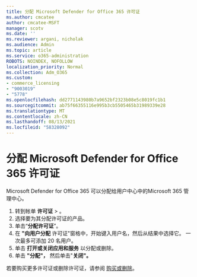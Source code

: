```yaml
---
title: 分配 Microsoft Defender for Office 365 许可证
ms.author: cmcatee
author: cmcatee-MSFT
manager: scotv
ms.date: ''
ms.reviewer: argani, nicholak
ms.audience: Admin
ms.topic: article
ms.service: o365-administration
ROBOTS: NOINDEX, NOFOLLOW
localization_priority: Normal
ms.collection: Adm_O365
ms.custom:
- commerce_licensing
- "9003019"
- "5778"
ms.openlocfilehash: dd2771143980b7a9652bf2323b08e5c8019fc1b1
ms.sourcegitcommit: ab75f66355116e995b3cb5505465b31989339e28
ms.translationtype: MT
ms.contentlocale: zh-CN
ms.lasthandoff: 08/13/2021
ms.locfileid: "58328092"
---
```

# <a name="assign-microsoft-defender-for-office-365-licenses"></a>分配 Microsoft Defender for Office 365 许可证

Microsoft Defender for Office 365 可以分配给用户中心中的Microsoft 365 管理中心。

1. 转到帐单 **许可证**  >  [](https://go.microsoft.com/fwlink/p/?linkid=842264)。
2. 选择要为其分配许可证的产品。
3. 单击“**分配许可证**”。
4. 在 **"向用户分配**  许可证"窗格中，开始键入用户名，然后从结果中选择它。 一次最多可添加 20 名用户。
5. 单击 **打开或关闭应用和服务**  以分配或删除。
6. 单击 **"分配"，** 然后单击"**关闭"。**

若要购买更多许可证或删除许可证，请参阅 [购买或删除](https://docs.microsoft.com/microsoft-365/commerce/licenses/buy-licenses#buy-or-remove-licenses-for-your-business-subscription)。